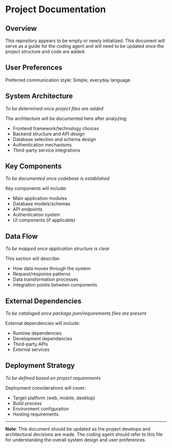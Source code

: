 # Project Documentation

## Overview

This repository appears to be empty or newly initialized. This document will serve as a guide for the coding agent and will need to be updated once the project structure and code are added.

## User Preferences

Preferred communication style: Simple, everyday language.

## System Architecture

*To be determined once project files are added*

The architecture will be documented here after analyzing:
- Frontend framework/technology choices
- Backend structure and API design
- Database selection and schema design
- Authentication mechanisms
- Third-party service integrations

## Key Components

*To be documented once codebase is established*

Key components will include:
- Main application modules
- Database models/schemas
- API endpoints
- Authentication system
- UI components (if applicable)

## Data Flow

*To be mapped once application structure is clear*

This section will describe:
- How data moves through the system
- Request/response patterns
- Data transformation processes
- Integration points between components

## External Dependencies

*To be cataloged once package.json/requirements files are present*

External dependencies will include:
- Runtime dependencies
- Development dependencies
- Third-party APIs
- External services

## Deployment Strategy

*To be defined based on project requirements*

Deployment considerations will cover:
- Target platform (web, mobile, desktop)
- Build process
- Environment configuration
- Hosting requirements

---

**Note**: This document should be updated as the project develops and architectural decisions are made. The coding agent should refer to this file for understanding the overall system design and user preferences.